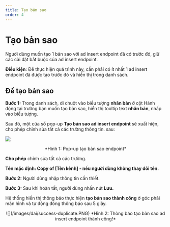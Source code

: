 ```yaml
---
title: Tạo bản sao
order: 4
---
```


# Tạo bản sao
Người dùng muốn tạo 1 bản sao với ad insert endpoint đã có trước đó, giữ các cài đặt bắt buộc của ad insert endpoint.

**Điều kiện**: Để thực hiện quá trình này, cần phải có ít nhất 1 ad insert endpoint đã được tạo trước đó và hiển thị trong danh sách.

## Để tạo bản sao
**Bước 1:** Trong danh sách, di chuột vào biểu tượng **nhân bản** ở cột Hành động tại trường bạn muốn tạo bản sao, hiển thị tooltip text **nhân bản**, nhấp vào biểu tượng.

Sau đó, một cửa sổ pop-up **Tạo bản sao ad insert endpoint** sẽ xuất hiện, cho phép chỉnh sửa tất cả các trường thông tin. sau:

![](/images/dai/pop-up-duplicate-endpoint.PNG)

<center>
  *Hình 1: Pop-up tạo bản sao endpoint*
</center>

**Cho phép** chỉnh sửa tất cả các trường.

**Tên mặc định: Copy of [Tên kênh] - nếu người dùng không thay đổi tên.**

**Bước 2:** Người dùng nhập thông tin cần thiết.

**Bước 3:** Sau khi hoàn tất, người dùng nhấn nút **Lưu.**

Hệ thống hiển thị thông báo thực hiện **tạo bản sao thành công** ở góc phải màn hình và tự động đóng thông báo sau 5 giây.

<center>
  ![](/images/dai/success-duplicate.PNG) *Hình 2: Thông báo tạo bản sao ad insert endpoint thành công!*
</center>
